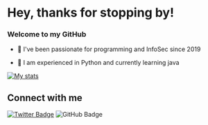 # Hey, thanks for stopping by!

### Welcome to my GitHub

- 🌱 I've been passionate for programming and InfoSec since 2019 

- 📝 I am experienced in Python and currently learning java

[![My stats](https://github-readme-stats.vercel.app/api?username=kasbemahesh&show_icons=true&theme=dark)](https://github.com/anuraghazra/github-readme-stats)

## Connect with me

[![Twitter Badge](https://img.shields.io/badge/-coding_con-blue?style=social&logo=Twitter&link=https://twitter.com/coding_con)](https://twitter.com/coding_con) ![GitHub Badge](https://img.shields.io/badge/-kasabemahesh-blue?style=social&logo=ProtonMail)
